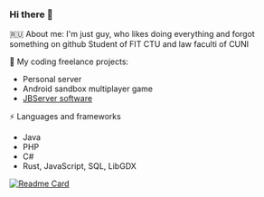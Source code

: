 ### Hi there 👋

🇷🇺 About me: 
I'm just guy, who likes doing everything and forgot something on github
Student of FIT CTU and law faculti of CUNI

🔭 My coding freelance projects:
- Personal server
- Android sandbox multiplayer game
- [JBServer software](https://github.com/NovaPlayPE/JBServer)

⚡ Languages and frameworks
- Java
- PHP
- C#
- Rust, JavaScript, SQL, LibGDX

[![Readme Card](https://github-readme-stats.vercel.app/api?username=Ragnok123&show_icons=true&theme=synthwave)](https://github.com/Ragnok123/Ragnok123)

<!--
[![Top Langs](https://github-readme-stats.vercel.app/api/top-langs/?username=Ragnok123&layout=compact)](https://github.com/Ragnok123/Ragnok123)


**Ragnok123/Ragnok123** is a ✨ _special_ ✨ repository because its `README.md` (this file) appears on your GitHub profile.

Here are some ideas to get you started:

- 🔭 I’m currently working on ...
- 🌱 I’m currently learning ...
- 👯 I’m looking to collaborate on ...
- 🤔 I’m looking for help with ...
- 💬 Ask me about ...
- 📫 How to reach me: ...
- 😄 Pronouns: ...
- ⚡ Fun fact: ...
-->
